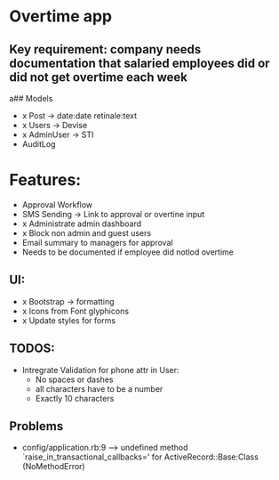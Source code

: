 # Overtime app

## Key requirement: company needs documentation that salaried  employees did or did not get overtime each week

a## Models
- x Post -> date:date retinale:text
- x Users -> Devise
- x AdminUser -> STI
- AuditLog

# Features: 
- Approval Workflow
- SMS Sending -> Link to approval or overtine input
- x Administrate admin dashboard
- x Block non admin and guest users
- Email summary to managers for approval 
- Needs to be documented if employee did notlod overtime

## UI:
- x Bootstrap -> formatting
- x Icons from Font glyphicons
- x Update styles for forms

## TODOS:
- Intregrate Validation for phone attr in User:
	* No spaces or dashes
	* all characters have to be a number
	* Exactly 10 characters

## Problems 
- config/application.rb:9 --> undefined method `raise_in_transactional_callbacks=' for ActiveRecord::Base:Class (NoMethodError)
